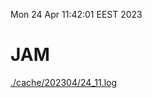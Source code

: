 Mon 24 Apr 11:42:01 EEST 2023
# JAM
<a href='./cache/202304/24_11.log'>./cache/202304/24_11.log</a>

